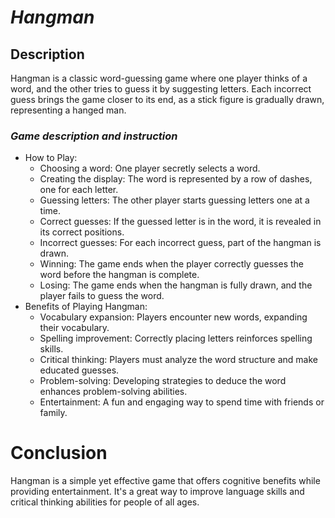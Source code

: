  # ***Hangman*** 
 ## **Description** 
Hangman is a classic word-guessing game where one player thinks of a word, and the other tries to guess it by suggesting letters. Each incorrect guess brings the game closer to its end, as a stick figure is gradually drawn, representing a hanged man.   
### *Game description and instruction* 
- How to Play:
  + Choosing a word: One player secretly selects a word.
  + Creating the display: The word is represented by a row of dashes, one for each letter.
  + Guessing letters: The other player starts guessing letters one at a time.
  +  Correct guesses: If the guessed letter is in the word, it is revealed in its correct positions.
  +  Incorrect guesses: For each incorrect guess, part of the hangman is drawn.
  +  Winning: The game ends when the player correctly guesses the word before the hangman is complete.
  +  Losing: The game ends when the hangman is fully drawn, and the player fails to guess the word.
- Benefits of Playing Hangman:
  + Vocabulary expansion: Players encounter new words, expanding their vocabulary.
  + Spelling improvement: Correctly placing letters reinforces spelling skills.
  + Critical thinking: Players must analyze the word structure and make educated guesses.
  + Problem-solving: Developing strategies to deduce the word enhances problem-solving abilities.
  + Entertainment: A fun and engaging way to spend time with friends or family.
# **Conclusion**
Hangman is a simple yet effective game that offers cognitive benefits while providing entertainment. It's a great way to improve language skills and critical thinking abilities for people of all ages.
